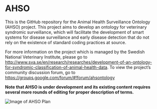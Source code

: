 # AHSO

This is the GitHub repository for the Animal Health Surveillance Ontology (AHSO) project. This project aims to develop an ontology for veterinary syndromic surveillance, which will facilitate the development of smart systems for disease surveillance and early disease detection that do not rely on the existence of standard coding practices at source.  

For more information on the project which is managed by the Swedish National Veterinary Institute, please go to http://www.sva.se/en/research/researches/development-of-an-ontology-for-syndromic-classification-of-animal-health-data.
To view the project’s community discussion forum, go to https://groups.google.com/forum/#!forum/ahsontology 

**Note that AHSO is under development and its existing content requires several more rounds of editing for proper description of terms.**

![Image of AHSO Plan](https://github.com/SVA-SE/AHSO/blob/master/docs/img/Ontology%20Dvp%20Work%20Plan.PNG)


